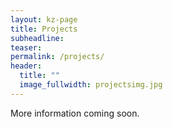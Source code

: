 ```yaml
---
layout: kz-page
title: Projects
subheadline:
teaser:
permalink: /projects/
header:
  title: ""
  image_fullwidth: projectsimg.jpg
---
```


More information coming soon.